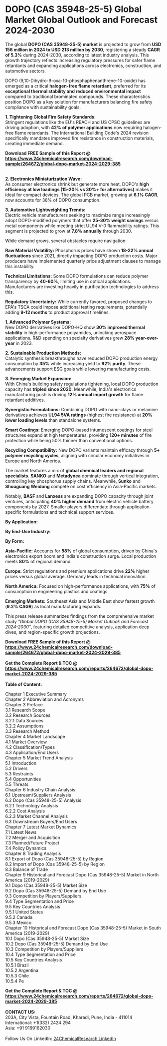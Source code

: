 <h1>DOPO (CAS 35948-25-5) Global Market Global Outlook and Forecast 2024-2030</h1><p>The global <strong>DOPO (CAS 35948-25-5) market</strong> is projected to grow from <strong>USD 156 million in 2024 to USD 213 million by 2030</strong>, registering a steady <strong>CAGR of 5.3%</strong> during 2024-2030, according to latest industry analysis. This growth trajectory reflects increasing regulatory pressures for safer flame retardants and expanding applications across electronics, construction, and automotive sectors.</p><p>DOPO (9,10-Dihydro-9-oxa-10-phosphaphenanthrene-10-oxide) has emerged as a critical <strong>halogen-free flame retardant</strong>, preferred for its <strong>exceptional thermal stability and reduced environmental impact</strong> compared to traditional brominated compounds. These characteristics position DOPO as a key solution for manufacturers balancing fire safety compliance with sustainability goals.</p><p><strong>1. Tightening Global Fire Safety Standards:</strong><br>
Stringent regulations like the EU's REACH and US CPSC guidelines are driving adoption, with <strong>42% of polymer applications</strong> now requiring halogen-free flame retardants. The International Building Code's 2024 revision specifically mandates improved fire resistance in construction materials, creating immediate demand.</p><div><b>Download FREE Sample of this Report @ 
            <a href="https://www.24chemicalresearch.com/download-sample/264672/global-dopo-market-2024-2029-385">
            https://www.24chemicalresearch.com/download-sample/264672/global-dopo-market-2024-2029-385</a></b></div><br><p><strong>2. Electronics Miniaturization Wave:</strong><br>
As consumer electronics shrink but generate more heat, DOPO's <strong>high efficiency at low loadings (15-20% vs 30%+ for alternatives)</strong> makes it ideal for compact devices. The global PCB market, growing at <strong>6.1% CAGR</strong>, now accounts for 38% of DOPO consumption.</p><p><strong>3. Automotive Lightweighting Trends:</strong><br>
Electric vehicle manufacturers seeking to maximize range increasingly adopt DOPO-modified polymers that offer <strong>25-30% weight savings</strong> versus metal components while meeting strict UL94 V-0 flammability ratings. This segment is projected to grow at <strong>7.8% annually</strong> through 2030.</p><p>While demand grows, several obstacles require navigation:</p><p><strong>Raw Material Volatility:</strong> Phosphorus prices have shown <strong>18-22% annual fluctuations</strong> since 2021, directly impacting DOPO production costs. Major producers have implemented quarterly price adjustment clauses to manage this instability.</p><p><strong>Technical Limitations:</strong> Some DOPO formulations can reduce polymer transparency by <strong>40-60%</strong>, limiting use in optical applications. Manufacturers are investing heavily in purification technologies to address this.</p><p><strong>Regulatory Uncertainty:</strong> While currently favored, proposed changes to EPA's TSCA could impose additional testing requirements, potentially adding <strong>9-12 months</strong> to product approval timelines.</p><p><strong>1. Advanced Polymer Systems:</strong><br>
New DOPO derivatives like DOPO-HQ show <strong>30% improved thermal stability</strong> in high-performance polyamides, unlocking aerospace applications. R&amp;D spending on specialty derivatives grew <strong>28% year-over-year</strong> in 2023.</p><p><strong>2. Sustainable Production Methods:</strong><br>
Catalytic synthesis breakthroughs have reduced DOPO production energy consumption by <strong>35%</strong> while increasing yield to <strong>92% purity</strong>. These advancements support ESG goals while lowering manufacturing costs.</p><p><strong>3. Emerging Market Expansion:</strong><br>
With China's building safety regulations tightening, local DOPO production capacity has <strong>tripled since 2020</strong>. Meanwhile, India's electronics manufacturing push is driving <strong>12% annual import growth</strong> for flame retardant additives.</p><p><strong>Synergistic Formulations:</strong> Combining DOPO with nano-clays or melamine derivatives achieves <strong>UL94 5VA ratings</strong> (highest fire resistance) at <strong>20% lower loading levels</strong> than standalone systems.</p><p><strong>Smart Coatings:</strong> Emerging DOPO-based intumescent coatings for steel structures expand at high temperatures, providing <strong>120+ minutes</strong> of fire protection while being 50% thinner than conventional options.</p><p><strong>Recycling Compatibility:</strong> New DOPO variants maintain efficacy through <strong>5+ polymer recycling cycles</strong>, aligning with circular economy initiatives in Europe and North America.</p><p>The market features a mix of <strong>global chemical leaders and regional specialists</strong>. <strong>SANKO</strong> and <strong>Metadynea</strong> dominate through vertical integration, controlling key phosphorus supply chains. Meanwhile, <strong>Sunko</strong> and <strong>Shouguang Weidong</strong> compete on cost efficiency in Asia-Pacific markets.</p><p>Notably, <strong>BASF</strong> and <strong>Lanxess</strong> are expanding DOPO capacity through joint ventures, anticipating <strong>40% higher demand</strong> from electric vehicle battery components by 2027. Smaller players differentiate through application-specific formulations and technical support services.</p><p><strong>By Application:</strong></p><p><strong>By End-Use Industry:</strong></p><p><strong>By Form:</strong></p><p><strong>Asia-Pacific:</strong> Accounts for <strong>58%</strong> of global consumption, driven by China's electronics export boom and India's construction surge. Local production meets <strong>80%</strong> of regional demand.</p><p><strong>Europe:</strong> Strict regulations and premium applications drive <strong>22%</strong> higher prices versus global average. Germany leads in technical innovation.</p><p><strong>North America:</strong> Focused on high-performance applications, with <strong>75%</strong> of consumption in engineering plastics and coatings.</p><p><strong>Emerging Markets:</strong> Southeast Asia and Middle East show fastest growth (<strong>9.2% CAGR</strong>) as local manufacturing expands.</p><p>This press release summarizes findings from the comprehensive market study <em>"Global DOPO (CAS 35948-25-5) Market Outlook and Forecast 2024-2030"</em>, featuring detailed competitive analysis, application deep dives, and region-specific growth projections.</p><div><b>Download FREE Sample of this Report @ 
            <a href="https://www.24chemicalresearch.com/download-sample/264672/global-dopo-market-2024-2029-385">
            https://www.24chemicalresearch.com/download-sample/264672/global-dopo-market-2024-2029-385</a></b></div><br><div><b>Get the Complete Report & TOC @ 
            <a href="https://www.24chemicalresearch.com/reports/264672/global-dopo-market-2024-2029-385">
            https://www.24chemicalresearch.com/reports/264672/global-dopo-market-2024-2029-385</a></b></div><br>
            <b>Table of Content:</b><p>Chapter 1 Executive Summary<br />
Chapter 2 Abbreviation and Acronyms<br />
Chapter 3 Preface<br />
3.1 Research Scope<br />
3.2 Research Sources<br />
3.2.1 Data Sources<br />
3.2.2 Assumptions<br />
3.3 Research Method<br />
Chapter 4 Market Landscape<br />
4.1 Market Overview<br />
4.2 Classification/Types<br />
4.3 Application/End Users<br />
Chapter 5 Market Trend Analysis<br />
5.1 Introduction<br />
5.2 Drivers<br />
5.3 Restraints<br />
5.4 Opportunities<br />
5.5 Threats<br />
Chapter 6 Industry Chain Analysis<br />
6.1 Upstream/Suppliers Analysis<br />
6.2 Dopo (Cas 35948-25-5) Analysis<br />
6.2.1 Technology Analysis<br />
6.2.2 Cost Analysis<br />
6.2.3 Market Channel Analysis<br />
6.3 Downstream Buyers/End Users<br />
Chapter 7 Latest Market Dynamics<br />
7.1 Latest News<br />
7.2 Merger and Acquisition<br />
7.3 Planned/Future Project<br />
7.4 Policy Dynamics<br />
Chapter 8 Trading Analysis<br />
8.1 Export of Dopo (Cas 35948-25-5) by Region<br />
8.2 Import of Dopo (Cas 35948-25-5) by Region<br />
8.3 Balance of Trade<br />
Chapter 9 Historical and Forecast Dopo (Cas 35948-25-5) Market in North America (2019-2029)<br />
9.1 Dopo (Cas 35948-25-5) Market Size<br />
9.2 Dopo (Cas 35948-25-5) Demand by End Use<br />
9.3 Competition by Players/Suppliers<br />
9.4 Type Segmentation and Price<br />
9.5 Key Countries Analysis<br />
9.5.1 United States<br />
9.5.2 Canada<br />
9.5.3 Mexico<br />
Chapter 10 Historical and Forecast Dopo (Cas 35948-25-5) Market in South America (2019-2029)<br />
10.1 Dopo (Cas 35948-25-5) Market Size<br />
10.2 Dopo (Cas 35948-25-5) Demand by End Use<br />
10.3 Competition by Players/Suppliers<br />
10.4 Type Segmentation and Price<br />
10.5 Key Countries Analysis<br />
10.5.1 Brazil<br />
10.5.2 Argentina<br />
10.5.3 Chile<br />
10.5.4 Pe</p><div><b>Get the Complete Report & TOC @ 
            <a href="https://www.24chemicalresearch.com/reports/264672/global-dopo-market-2024-2029-385">
            https://www.24chemicalresearch.com/reports/264672/global-dopo-market-2024-2029-385</a></b></div><br><b>CONTACT US:</b><br>
            203A, City Vista, Fountain Road, Kharadi, Pune, India - 411014<br>
            International: +1(332) 2424 294<br>
            Asia: +91 9169162030 <br><br>
            Follow Us On LinkedIn: <a href="https://www.linkedin.com/company/24chemicalresearch/">24ChemicalResearch LinkedIn</a>